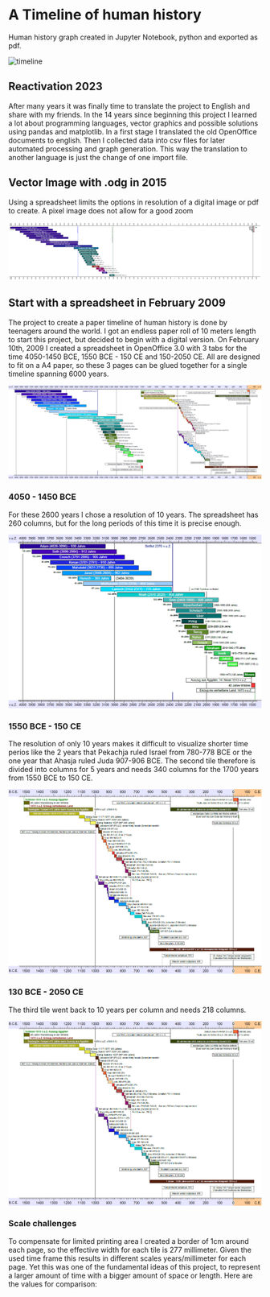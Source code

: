 # A Timeline of human history

Human history graph created in Jupyter Notebook, python and exported as pdf.

![timeline](docs/timeline2023.png)

## Reactivation 2023

After many years it was finally time to translate the project to English and share with my friends. In the 14 years since beginning this project I learned a lot about programming languages, vector graphics and possible solutions using pandas and matplotlib. In a first stage I translated the old OpenOffice documents to english. Then I collected data into csv files for later automated processing and graph generation. This way the translation to another language is just the change of one import file.

## Vector Image with .odg in 2015

Using a spreadsheet limits the options in resolution of a digital image or pdf to create. A pixel image does not allow for a good zoom 

![Zeitleiste 2015](docs/zeitleiste2015.png)

## Start with a spreadsheet in February 2009

The project to create a paper timeline of human history is done by teenagers around the world. I got an endless paper roll of 10 meters length to start this project, but decided to begin with a digital version. On February 10th, 2009 I created a spreadsheet in OpenOffice 3.0 with 3 tabs for the time 4050-1450 BCE, 1550 BCE - 150 CE and 150-2050 CE. All are designed to fit on a A4 paper, so these 3 pages can be glued together for a single timeline spanning 6000 years.

![Zeitleiste 2009](docs/zeitleiste2009.png)

### 4050 - 1450 BCE

For these 2600 years I chose a resolution of 10 years. The spreadsheet has 260 columns, but for the long periods of this time it is precise enough.

![Zeitleiste 4050-1450](docs/zeitleiste_4050-1450.png)

### 1550 BCE - 150 CE

The resolution of only 10 years makes it difficult to visualize shorter time perios like the 2 years that Pekachja ruled Israel from 780-778 BCE or the one year that Ahasja ruled Juda 907-906 BCE. The second tile therefore is divided into columns for 5 years and needs 340 columns for the 1700 years from 1550 BCE to 150 CE.

![Zeitleiste 1550 BCE - 150 CE](docs/zeitleiste_1550-150.png)

### 130 BCE - 2050 CE

The third tile went back to 10 years per column and needs 218 columns.

![Zeitleiste 1550 BCE - 150 CE](docs/zeitleiste_1550-150.png)

### Scale challenges

To compensate for limited printing area I created a border of 1cm around each page, so the effective width for each tile is 277 millimeter. Given the used time frame this results in different scales years/millimeter for each page. Yet this was one of the fundamental ideas of this project, to represent a larger amount of time with a bigger amount of space or length. Here are the values for comparison:
